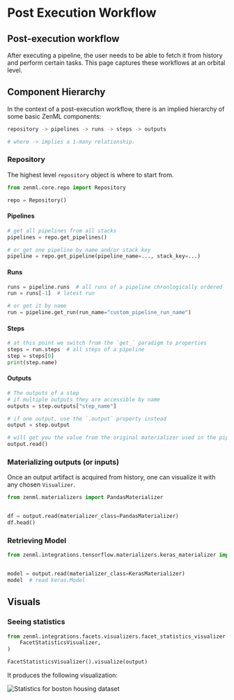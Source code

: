 # Post Execution Workflow

## Post-execution workflow

After executing a pipeline, the user needs to be able to fetch it from history and perform certain tasks. This page captures these workflows at an orbital level.

## Component Hierarchy

In the context of a post-execution workflow, there is an implied hierarchy of some basic ZenML components:

```bash
repository -> pipelines -> runs -> steps -> outputs

# where -> implies a 1-many relationship.
```

### Repository

The highest level `repository` object is where to start from.

```python
from zenml.core.repo import Repository

repo = Repository()
```

#### Pipelines

```python
# get all pipelines from all stacks
pipelines = repo.get_pipelines()  

# or get one pipeline by name and/or stack key
pipeline = repo.get_pipeline(pipeline_name=..., stack_key=...)
```

#### Runs

```python
runs = pipeline.runs  # all runs of a pipeline chronlogically ordered
run = runs[-1]  # latest run

# or get it by name
run = pipeline.get_run(run_name="custom_pipeline_run_name")
```

#### Steps

```python
# at this point we switch from the `get_` paradigm to properties
steps = run.steps  # all steps of a pipeline
step = steps[0] 
print(step.name)
```

#### Outputs

```python
# The outputs of a step
# if multiple outputs they are accessible by name
outputs = step.outputs["step_name"]

# if one output, use the `.output` property instead 
output = step.output 

# will get you the value from the original materializer used in the pipeline
output.read()  
```

### Materializing outputs (or inputs)

Once an output artifact is acquired from history, one can visualize it with any chosen `Visualizer`.

```python
from zenml.materializers import PandasMaterializer


df = output.read(materializer_class=PandasMaterializer)
df.head()
```

### Retrieving Model

```python
from zenml.integrations.tensorflow.materializers.keras_materializer import KerasMaterializer    


model = output.read(materializer_class=KerasMaterializer)
model  # read keras.Model
```

## Visuals

### Seeing statistics

```python
from zenml.integrations.facets.visualizers.facet_statistics_visualizer import (
    FacetStatisticsVisualizer,
)

FacetStatisticsVisualizer().visualize(output)
```

It produces the following visualization:

![Statistics for boston housing dataset](../../.gitbook/assets/statistics\_boston\_housing.png)
